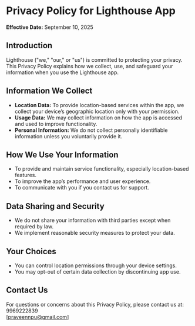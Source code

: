 # Privacy Policy for Lighthouse App

**Effective Date:** September 10, 2025

## Introduction  
Lighthouse ("we," "our," or "us") is committed to protecting your privacy. This Privacy Policy explains how we collect, use, and safeguard your information when you use the Lighthouse app.

## Information We Collect  
- **Location Data:** To provide location-based services within the app, we collect your device’s geographic location only with your permission.  
- **Usage Data:** We may collect information on how the app is accessed and used to improve functionality.  
- **Personal Information:** We do not collect personally identifiable information unless you voluntarily provide it.

## How We Use Your Information  
- To provide and maintain service functionality, especially location-based features.  
- To improve the app’s performance and user experience.  
- To communicate with you if you contact us for support.

## Data Sharing and Security  
- We do not share your information with third parties except when required by law.  
- We implement reasonable security measures to protect your data.

## Your Choices  
- You can control location permissions through your device settings.  
- You may opt-out of certain data collection by discontinuing app use.

## Contact Us  
For questions or concerns about this Privacy Policy, please contact us at: 9969222839  
[praveennpu@gmail.com]
